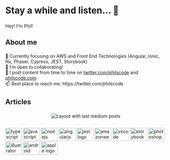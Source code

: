 <h1 align="left">Stay a while and listen... 👋</h1>

###

<p align="left">Hey! I'm Phil!</p>

###

<h2 align="left">About me</h2>

###

<p align="left">👀 Currently focusing on AWS and  Front End Technologies (Angular, Ionic, Nx, Phaser, Cypress, JEST, Storybook)<br>💞️ I’m open to collaborating!<br>📝 I post content from time to time on <a href="https://www.twitter.com/philscode" target="_blank" rel="noopener noreferrer">twitter.com/philscode</a> and <a href="https://philscode.com" target="_blank" rel="noopener noreferrer">philscode.com</a>.<br>📫 Best place to reach me: https://twitter.com/philscode</p>

###

<h2 align="left">Articles</h2>

###

<div align="center">
  <img src="https://github-read-medium-git-main.pahlevikun.vercel.app/latest?limit=4&username=philscode&theme=city_lights" alt="Layout with last medium posts"  />
</div>

###

<h2 align="left"></h2>

###

<div align="left">
  <img src="https://cdn.jsdelivr.net/gh/devicons/devicon/icons/typescript/typescript-original.svg" height="40" width="52" alt="typescript logo"  />
  <img src="https://cdn.jsdelivr.net/gh/devicons/devicon/icons/javascript/javascript-original.svg" height="40" width="52" alt="javascript logo"  />
  <img src="https://cdn.jsdelivr.net/gh/devicons/devicon/icons/nodejs/nodejs-original.svg" height="40" width="52" alt="nodejs logo"  />
  <img src="https://cdn.jsdelivr.net/gh/devicons/devicon/icons/angularjs/angularjs-original.svg" height="40" width="52" alt="angularjs logo"  />
  <img src="https://cdn.jsdelivr.net/gh/devicons/devicon/icons/jest/jest-plain.svg" height="40" width="52" alt="jest logo"  />
  <img src="https://cdn.jsdelivr.net/gh/devicons/devicon/icons/amazonwebservices/amazonwebservices-original.svg" height="40" width="52" alt="amazonwebservices logo"  />
  <img src="https://cdn.jsdelivr.net/gh/devicons/devicon/icons/vscode/vscode-original.svg" height="40" width="52" alt="vscode logo"  />
  <img src="https://cdn.jsdelivr.net/gh/devicons/devicon/icons/storybook/storybook-original.svg" height="40" width="52" alt="storybook logo"  />
  <img src="https://cdn.jsdelivr.net/gh/devicons/devicon/icons/photoshop/photoshop-plain.svg" height="40" width="52" alt="photoshop logo"  />
  <img src="https://cdn.jsdelivr.net/gh/devicons/devicon/icons/illustrator/illustrator-plain.svg" height="40" width="52" alt="illustrator logo"  />
  <img src="https://cdn.jsdelivr.net/gh/devicons/devicon/icons/android/android-original.svg" height="40" width="52" alt="android logo"  />
  <img src="https://cdn.jsdelivr.net/gh/devicons/devicon/icons/apple/apple-original.svg" height="40" width="52" alt="apple logo"  />
</div>
